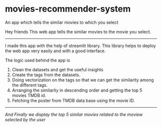 # movies-recommender-system
An app which tells the similar movies to which you select

Hey friends This web app tells the similar movies to the movie you select.
***
I made this app with the help of streamlit library. This library helps to deploy the web app very easily and with a good interface.

The logic used behind the app is
1. Clean the datasets and get the useful insights
2. Create the tags from the datasets. 
3. Doing vectorization on the tags so that we can get the similarity among the different tags. 
4. Arranging the similarity in descending order and getting the top 5 movies TMDB id.
5. Fetching the poster from TMDB data base using the movie ID.
***
_And Finally we display the top 5 similar movies related to the moview selected by the user_
